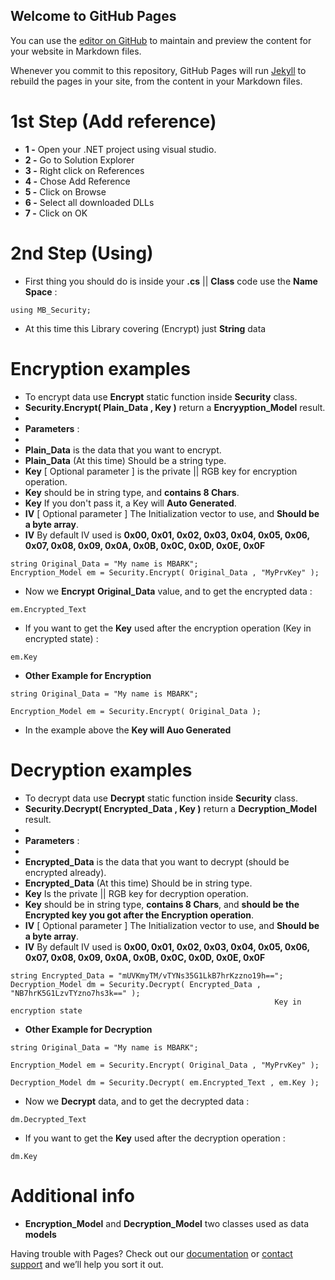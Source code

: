 ## Welcome to GitHub Pages

You can use the [editor on GitHub](https://github.com/MbarkT3STO/MB-Security-DLL/edit/gh-pages/index.md) to maintain and preview the content for your website in Markdown files.

Whenever you commit to this repository, GitHub Pages will run [Jekyll](https://jekyllrb.com/) to rebuild the pages in your site, from the content in your Markdown files.

# 1st Step (Add reference)

- **1 -** Open your .NET project using visual studio.
- **2 -** Go to Solution Explorer
- **3 -** Right click on References
- **4 -** Chose Add Reference
- **5 -** Click on Browse
- **6 -** Select all downloaded DLLs
- **7 -** Click on OK

# 2nd Step (Using)

- First thing you should do is inside your **.cs** || **Class** code use the **Name Space** :  

```
using MB_Security;
```

- At this time this Library covering (Encrypt) just **String** data


# **Encryption examples**

- To encrypt data use **Encrypt** static function inside **Security** class.
- **Security.Encrypt( Plain_Data , Key )** return a **Encryyption_Model** result.
-
- **Parameters** : 
-
- **Plain_Data** is the data that you want to encrypt.
- **Plain_Data** (At this time) Should be a string type.
- **Key** [ Optional parameter ] is the private || RGB key for encryption operation.
- **Key** should be in string type, and **contains 8 Chars**.
- **Key** If you don't pass it, a Key will **Auto Generated**.
- **IV** [ Optional parameter ] The Initialization vector to use, and **Should be a byte array**.
- **IV** By default IV used is **0x00, 0x01, 0x02, 0x03, 0x04, 0x05, 0x06, 0x07, 0x08, 0x09, 0x0A, 0x0B, 0x0C, 0x0D, 0x0E, 0x0F**

```
string Original_Data = "My name is MBARK";
Encryption_Model em = Security.Encrypt( Original_Data , "MyPrvKey" );
```
- Now we **Encrypt** **Original_Data** value, and to get the encrypted data :
```
em.Encrypted_Text
```

- If you want to get the **Key** used after the encryption operation (Key in encrypted state) :
```
em.Key
```

- **Other Example for Encryption**
```
string Original_Data = "My name is MBARK";

Encryption_Model em = Security.Encrypt( Original_Data );

```
- In the example above the **Key will Auo Generated**


# **Decryption examples**

- To decrypt data use **Decrypt** static function inside **Security** class.
- **Security.Decrypt( Encrypted_Data , Key )** return a **Decryption_Model** result.
-
- **Parameters** : 
-
- **Encrypted_Data** is the data that you want to decrypt (should be encrypted already).
- **Encrypted_Data** (At this time) Should be in string type.
- **Key** Is the private || RGB key for decryption operation.
- **Key** should be in string type, **contains 8 Chars**, and **should be the Encrypted key you got after the Encryption operation**.
- **IV** [ Optional parameter ] The Initialization vector to use, and **Should be a byte array**.
- **IV** By default IV used is **0x00, 0x01, 0x02, 0x03, 0x04, 0x05, 0x06, 0x07, 0x08, 0x09, 0x0A, 0x0B, 0x0C, 0x0D, 0x0E, 0x0F**

```
string Encrypted_Data = "mUVKmyTM/vTYNs35G1LkB7hrKzzno19h==";
Decryption_Model dm = Security.Decrypt( Encrypted_Data , "NB7hrK5G1LzvTYzno7hs3k==" );
                                                           Key in encryption state
```

- **Other Example for Decryption**
```
string Original_Data = "My name is MBARK";

Encryption_Model em = Security.Encrypt( Original_Data , "MyPrvKey" );

Decryption_Model dm = Security.Decrypt( em.Encrypted_Text , em.Key );

```

- Now we **Decrypt** data, and to get the decrypted data :
```
dm.Decrypted_Text
```

- If you want to get the **Key** used after the decryption operation :
```
dm.Key
```

# Additional info


- **Encryption_Model** and **Decryption_Model** two classes used as data **models**



Having trouble with Pages? Check out our [documentation](https://docs.github.com/categories/github-pages-basics/) or [contact support](https://github.com/contact) and we’ll help you sort it out.
